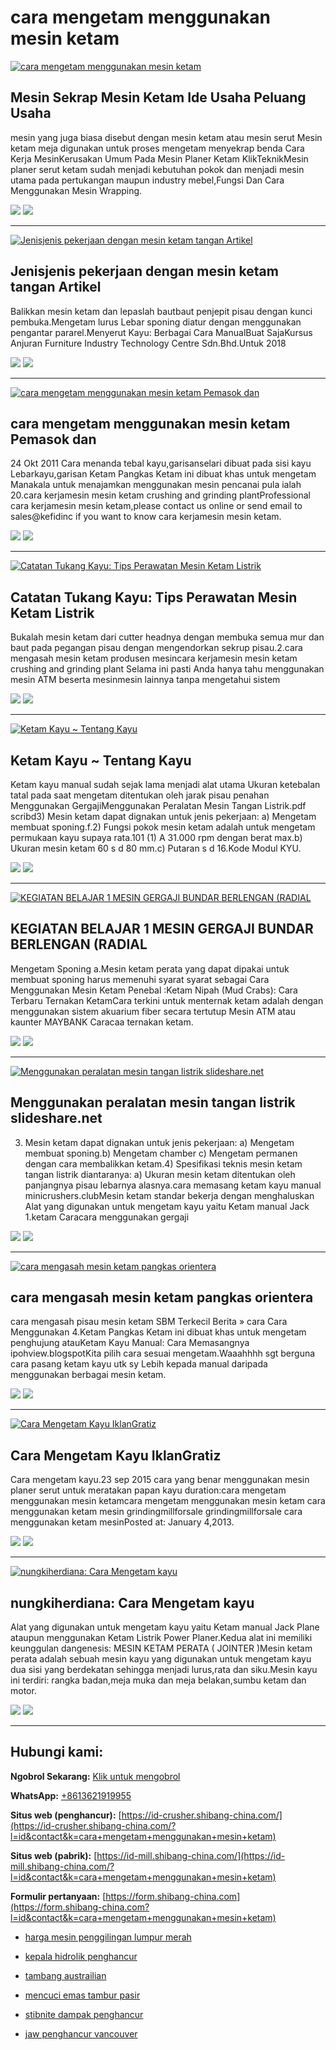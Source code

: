 # cara mengetam menggunakan mesin ketam

<a href="https://swt.shibang-china.com/?l=id&img&k=cara+mengetam+menggunakan+mesin+ketam" target="_blank">![cara mengetam menggunakan mesin ketam](http://static.shibang-china.com/all-800x300/215.jpg)</a>

## Mesin Sekrap Mesin Ketam Ide Usaha Peluang Usaha
mesin yang juga biasa disebut dengan mesin ketam atau mesin serut Mesin ketam meja digunakan untuk proses mengetam menyekrap benda Cara Kerja MesinKerusakan Umum Pada Mesin Planer Ketam KlikTeknikMesin planer serut ketam sudah menjadi kebutuhan pokok dan menjadi mesin utama pada pertukangan maupun industry mebel,Fungsi Dan Cara Menggunakan Mesin Wrapping.


<a href="https://whatsapp.shibangsoft.com/WhatsApp.php" target="_blank" title="WhatsApp">![](http://static.shibang-china.com/icon/whatsapp.png)</a> <a href="https://swt.shibang-china.com/?l=id&icon&k=cara+mengetam+menggunakan+mesin+ketam" target="_blank">![](http://static.shibang-china.com/icon/chat-id.png)</a>

---

<a href="https://swt.shibang-china.com/?l=id&img&k=cara+mengetam+menggunakan+mesin+ketam" target="_blank">![Jenisjenis pekerjaan dengan mesin ketam tangan Artikel](http://static.shibang-china.com/all-800x300/355.jpg)</a>

## Jenisjenis pekerjaan dengan mesin ketam tangan Artikel
Balikkan mesin ketam dan lepaslah bautbaut penjepit pisau dengan kunci pembuka.Mengetam lurus Lebar sponing diatur dengan menggunakan pengantar pararel.Menyerut Kayu: Berbagai Cara ManualBuat SajaKursus Anjuran Furniture Industry Technology Centre Sdn.Bhd.Untuk 2018


<a href="https://whatsapp.shibangsoft.com/WhatsApp.php" target="_blank" title="WhatsApp">![](http://static.shibang-china.com/icon/whatsapp.png)</a> <a href="https://swt.shibang-china.com/?l=id&icon&k=cara+mengetam+menggunakan+mesin+ketam" target="_blank">![](http://static.shibang-china.com/icon/chat-id.png)</a>

---

<a href="https://swt.shibang-china.com/?l=id&img&k=cara+mengetam+menggunakan+mesin+ketam" target="_blank">![cara mengetam menggunakan mesin ketam Pemasok dan](http://static.shibang-china.com/all-800x300/1297.jpg)</a>

## cara mengetam menggunakan mesin ketam Pemasok dan
24 Okt 2011 Cara menanda tebal kayu,garisanselari dibuat pada sisi kayu Lebarkayu,garisan Ketam Pangkas Ketam ini dibuat khas untuk mengetam Manakala untuk menajamkan menggunakan mesin pencanai pula ialah 20.cara kerjamesin mesin ketam crushing and grinding plantProfessional cara kerjamesin mesin ketam,please contact us online or send email to sales@kefidinc if you want to know cara kerjamesin mesin ketam.


<a href="https://whatsapp.shibangsoft.com/WhatsApp.php" target="_blank" title="WhatsApp">![](http://static.shibang-china.com/icon/whatsapp.png)</a> <a href="https://swt.shibang-china.com/?l=id&icon&k=cara+mengetam+menggunakan+mesin+ketam" target="_blank">![](http://static.shibang-china.com/icon/chat-id.png)</a>

---

<a href="https://swt.shibang-china.com/?l=id&img&k=cara+mengetam+menggunakan+mesin+ketam" target="_blank">![Catatan Tukang Kayu: Tips Perawatan Mesin Ketam Listrik](http://static.shibang-china.com/all-800x300/169.jpg)</a>

## Catatan Tukang Kayu: Tips Perawatan Mesin Ketam Listrik
Bukalah mesin ketam dari cutter headnya dengan membuka semua mur dan baut pada pegangan pisau dengan mengendorkan sekrup pisau.2.cara mengasah mesin ketam produsen mesincara kerjamesin mesin ketam crushing and grinding plant Selama ini pasti Anda hanya tahu menggunakan mesin ATM beserta mesinmesin lainnya tanpa mengetahui sistem


<a href="https://whatsapp.shibangsoft.com/WhatsApp.php" target="_blank" title="WhatsApp">![](http://static.shibang-china.com/icon/whatsapp.png)</a> <a href="https://swt.shibang-china.com/?l=id&icon&k=cara+mengetam+menggunakan+mesin+ketam" target="_blank">![](http://static.shibang-china.com/icon/chat-id.png)</a>

---

<a href="https://swt.shibang-china.com/?l=id&img&k=cara+mengetam+menggunakan+mesin+ketam" target="_blank">![Ketam Kayu ~ Tentang Kayu](http://static.shibang-china.com/all-800x300/1398.jpg)</a>

## Ketam Kayu ~ Tentang Kayu
Ketam kayu manual sudah sejak lama menjadi alat utama Ukuran ketebalan tatal pada saat mengetam ditentukan oleh jarak pisau penahan Menggunakan GergajiMenggunakan Peralatan Mesin Tangan Listrik.pdf scribd3) Mesin ketam dapat dignakan untuk jenis pekerjaan: a) Mengetam membuat sponing.f.2) Fungsi pokok mesin ketam adalah untuk mengetam permukaan kayu supaya rata.101 (1) A 31.000 rpm dengan berat max.b) Ukuran mesin ketam 60 s d 80 mm.c) Putaran s d 16.Kode Modul KYU.


<a href="https://whatsapp.shibangsoft.com/WhatsApp.php" target="_blank" title="WhatsApp">![](http://static.shibang-china.com/icon/whatsapp.png)</a> <a href="https://swt.shibang-china.com/?l=id&icon&k=cara+mengetam+menggunakan+mesin+ketam" target="_blank">![](http://static.shibang-china.com/icon/chat-id.png)</a>

---

<a href="https://swt.shibang-china.com/?l=id&img&k=cara+mengetam+menggunakan+mesin+ketam" target="_blank">![KEGIATAN BELAJAR 1 MESIN GERGAJI BUNDAR BERLENGAN (RADIAL](http://static.shibang-china.com/all-800x300/1152.jpg)</a>

## KEGIATAN BELAJAR 1 MESIN GERGAJI BUNDAR BERLENGAN (RADIAL
Mengetam Sponing a.Mesin ketam perata yang dapat dipakai untuk membuat sponing harus memenuhi syarat syarat sebagai Cara Menggunakan Mesin Ketam Penebal :Ketam Nipah (Mud Crabs): Cara Terbaru Ternakan KetamCara terkini untuk menternak ketam adalah dengan menggunakan sistem akuarium fiber secara tertutup Mesin ATM atau kaunter MAYBANK Caracaa ternakan ketam.


<a href="https://whatsapp.shibangsoft.com/WhatsApp.php" target="_blank" title="WhatsApp">![](http://static.shibang-china.com/icon/whatsapp.png)</a> <a href="https://swt.shibang-china.com/?l=id&icon&k=cara+mengetam+menggunakan+mesin+ketam" target="_blank">![](http://static.shibang-china.com/icon/chat-id.png)</a>

---

<a href="https://swt.shibang-china.com/?l=id&img&k=cara+mengetam+menggunakan+mesin+ketam" target="_blank">![Menggunakan peralatan mesin tangan listrik slideshare.net](http://static.shibang-china.com/all-800x300/452.jpg)</a>

## Menggunakan peralatan mesin tangan listrik slideshare.net
3) Mesin ketam dapat dignakan untuk jenis pekerjaan: a) Mengetam membuat sponing.b) Mengetam chamber c) Mengetam permanen dengan cara membalikkan ketam.4) Spesifikasi teknis mesin ketam tangan listrik diantaranya: a) Ukuran mesin ketam ditentukan oleh panjangnya pisau lebarnya alasnya.cara memasang ketam kayu manual minicrushers.clubMesin ketam standar bekerja dengan menghaluskan Alat yang digunakan untuk mengetam kayu yaitu Ketam manual Jack 1.ketam Caracara menggunakan gergaji


<a href="https://whatsapp.shibangsoft.com/WhatsApp.php" target="_blank" title="WhatsApp">![](http://static.shibang-china.com/icon/whatsapp.png)</a> <a href="https://swt.shibang-china.com/?l=id&icon&k=cara+mengetam+menggunakan+mesin+ketam" target="_blank">![](http://static.shibang-china.com/icon/chat-id.png)</a>

---

<a href="https://swt.shibang-china.com/?l=id&img&k=cara+mengetam+menggunakan+mesin+ketam" target="_blank">![cara mengasah mesin ketam pangkas orientera](http://static.shibang-china.com/all-800x300/1165.jpg)</a>

## cara mengasah mesin ketam pangkas orientera
cara mengasah pisau mesin ketam SBM Terkecil Berita » cara Cara Menggunakan 4.Ketam Pangkas Ketam ini dibuat khas untuk mengetam penghujung atauKetam Kayu Manual: Cara Memasangnya ipohview.blogspotKita pilih cara sesuai mengetam.Waaahhhh sgt berguna cara pasang ketam kayu utk sy Lebih kepada manual daripada menggunakan berbagai mesin ketam.


<a href="https://whatsapp.shibangsoft.com/WhatsApp.php" target="_blank" title="WhatsApp">![](http://static.shibang-china.com/icon/whatsapp.png)</a> <a href="https://swt.shibang-china.com/?l=id&icon&k=cara+mengetam+menggunakan+mesin+ketam" target="_blank">![](http://static.shibang-china.com/icon/chat-id.png)</a>

---

<a href="https://swt.shibang-china.com/?l=id&img&k=cara+mengetam+menggunakan+mesin+ketam" target="_blank">![Cara Mengetam Kayu IklanGratiz](http://static.shibang-china.com/all-800x300/1171.jpg)</a>

## Cara Mengetam Kayu IklanGratiz
Cara mengetam kayu.23 sep 2015 cara yang benar menggunakan mesin planer serut untuk meratakan papan kayu duration:cara mengetam menggunakan mesin ketamcara mengetam menggunakan mesin ketam cara menggunakan ketam mesin grindingmillforsale grindingmillforsale cara menggunakan ketam mesinPosted at: January 4,2013.


<a href="https://whatsapp.shibangsoft.com/WhatsApp.php" target="_blank" title="WhatsApp">![](http://static.shibang-china.com/icon/whatsapp.png)</a> <a href="https://swt.shibang-china.com/?l=id&icon&k=cara+mengetam+menggunakan+mesin+ketam" target="_blank">![](http://static.shibang-china.com/icon/chat-id.png)</a>

---

<a href="https://swt.shibang-china.com/?l=id&img&k=cara+mengetam+menggunakan+mesin+ketam" target="_blank">![nungkiherdiana: Cara Mengetam kayu](http://static.shibang-china.com/all-800x300/545.jpg)</a>

## nungkiherdiana: Cara Mengetam kayu
Alat yang digunakan untuk mengetam kayu yaitu Ketam manual Jack Plane ataupun menggunakan Ketam Listrik Power Planer.Kedua alat ini memiliki keunggulan dangenesis: MESIN KETAM PERATA ( JOINTER )Mesin ketam perata adalah sebuah mesin kayu yang digunakan untuk mengetam kayu dua sisi yang berdekatan sehingga menjadi lurus,rata dan siku.Mesin kayu ini terdiri: rangka badan,meja muka dan meja belakan,sumbu ketam dan motor.


<a href="https://whatsapp.shibangsoft.com/WhatsApp.php" target="_blank" title="WhatsApp">![](http://static.shibang-china.com/icon/whatsapp.png)</a> <a href="https://swt.shibang-china.com/?l=id&icon&k=cara+mengetam+menggunakan+mesin+ketam" target="_blank">![](http://static.shibang-china.com/icon/chat-id.png)</a>

---
## Hubungi kami:

**Ngobrol Sekarang:** [Klik untuk mengobrol](https://swt.shibang-china.com?l=id&contact&k=cara+mengetam+menggunakan+mesin+ketam)

**WhatsApp:**  [+8613621919955](https://whatsapp.shibangsoft.com/WhatsApp.php)

**Situs web (penghancur):** [https://id-crusher.shibang-china.com/](https://id-crusher.shibang-china.com/?l=id&contact&k=cara+mengetam+menggunakan+mesin+ketam)

**Situs web (pabrik):** [https://id-mill.shibang-china.com/](https://id-mill.shibang-china.com/?l=id&contact&k=cara+mengetam+menggunakan+mesin+ketam)

**Formulir pertanyaan:** [https://form.shibang-china.com](https://form.shibang-china.com?l=id&contact&k=cara+mengetam+menggunakan+mesin+ketam)

* [harga mesin penggilingan lumpur merah](../35/harga%20mesin%20penggilingan%20lumpur%20merah.md)

* [kepala hidrolik penghancur](../33/kepala%20hidrolik%20penghancur.md)

* [tambang austrailian](../39/tambang%20austrailian.md)

* [mencuci emas tambur pasir](../39/mencuci%20emas%20tambur%20pasir.md)

* [stibnite dampak penghancur](../35/stibnite%20dampak%20penghancur.md)

* [jaw penghancur vancouver](../34/jaw%20penghancur%20vancouver.md)